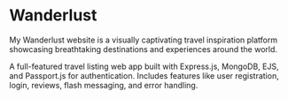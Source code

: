 # Wanderlust

My Wanderlust website is a visually captivating travel inspiration platform showcasing breathtaking destinations and experiences around the world.

A full-featured travel listing web app built with Express.js, MongoDB, EJS, and Passport.js for authentication. Includes features like user registration, login, reviews, flash messaging, and error handling.